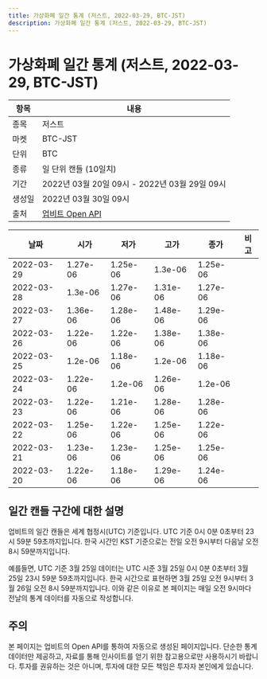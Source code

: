 ```yaml
---
title: 가상화폐 일간 통계 (저스트, 2022-03-29, BTC-JST)
description: 가상화폐 일간 통계 (저스트, 2022-03-29, BTC-JST)
---
```



가상화폐 일간 통계 (저스트, 2022-03-29, BTC-JST)
===

|항목|내용|
|--|--|
|종목|저스트|
|마켓|BTC-JST|
|단위|BTC|
|종류|일 단위 캔들 (10일치)|
|기간|2022년 03월 20일 09시 - 2022년 03월 29일 09시|
|생성일|2022년 03월 30일 09시|
|출처|[업비트 Open API](https://docs.upbit.com)|


|날짜|시가|저가|고가|종가|비고|
|--|--|--|--|--|--|
|2022-03-29|1.27e-06|1.25e-06|1.3e-06|1.25e-06|    |
|2022-03-28|1.3e-06|1.27e-06|1.31e-06|1.27e-06|    |
|2022-03-27|1.36e-06|1.28e-06|1.48e-06|1.29e-06|    |
|2022-03-26|1.22e-06|1.22e-06|1.38e-06|1.38e-06|    |
|2022-03-25|1.2e-06|1.18e-06|1.2e-06|1.18e-06|    |
|2022-03-24|1.22e-06|1.2e-06|1.26e-06|1.2e-06|    |
|2022-03-23|1.22e-06|1.21e-06|1.28e-06|1.28e-06|    |
|2022-03-22|1.25e-06|1.22e-06|1.25e-06|1.22e-06|    |
|2022-03-21|1.23e-06|1.23e-06|1.25e-06|1.25e-06|    |
|2022-03-20|1.22e-06|1.18e-06|1.29e-06|1.24e-06|    |


일간 캔들 구간에 대한 설명
---


업비트의 일간 캔들은 세계 협정시(UTC) 기준입니다. 
UTC 기준 0시 0분 0초부터 23시 59분 59초까지입니다. 
한국 시간인 KST 기준으로는 전일 오전 9시부터 다음날 오전 8시 59분까지입니다. 


예를들면, UTC 기준 3월 25일 데이터는 UTC 시준 3월 25일 0시 0분 0초부터 3월 25일 23시 59분 59초까지입니다. 
한국 시간으로 표현하면 3월 25일 오전 9시부터 3월 26일 오전 8시 59분까지입니다. 
이와 같은 이유로 본 페이지는 매일 오전 9시마다 전날의 통계 데이터를 자동으로 작성합니다. 


주의
---


본 페이지는 업비트의 Open API를 통하여 자동으로 생성된 페이지입니다. 
단순한 통계 데이터만 제공하고, 자료를 통해 인사이트를 얻기 위한 참고용으로만 사용하시기 바랍니다. 
투자를 권유하는 것은 아니며, 투자에 대한 모든 책임은 투자자 본인에게 있습니다. 

